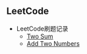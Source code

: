 ## LeetCode
- LeetCode刷题记录
    + <a href="https://github.com/fineweekDay/LeetCode/blob/master/src/Two_Sum.java" target="_blank">Two Sum</a>
    + <a href="https://github.com/fineweekDay/LeetCode/blob/master/src/Add_Two_Numbers.java" target="_blank">Add Two Numbers</a>


